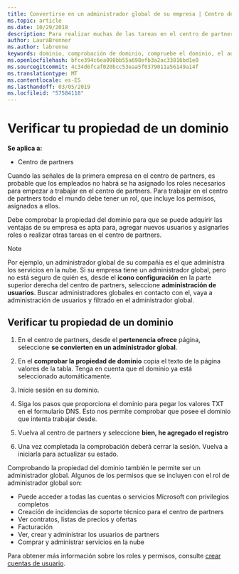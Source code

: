 ```yaml
---
title: Convertirse en un administrador global de su empresa | Centro de partners
ms.topic: article
ms.date: 10/29/2018
description: Para realizar muchas de las tareas en el centro de partners, primero debe comprobar la propiedad del dominio. Muchas tareas en el centro de partners requieren un administrador global. Si su compañía aún no tiene ninguna, puede convertirse en uno.
author: LauraBrenner
ms.author: labrenne
keywords: dominio, comprobación de dominio, compruebe el dominio, el administrador global, roles de usuario, permisos
ms.openlocfilehash: bfce394c6ea098bb55a698efb3a2ac33816bd1e0
ms.sourcegitcommit: 4c34d6fcaf020bcc53eaa5f0379011a56149a14f
ms.translationtype: MT
ms.contentlocale: es-ES
ms.lasthandoff: 03/05/2019
ms.locfileid: "57584118"
---
```

# <a name="verify-your-domain-ownership"></a>Verificar tu propiedad de un dominio

**Se aplica a:**

- Centro de partners

Cuando las señales de la primera empresa en el centro de partners, es probable que los empleados no habrá se ha asignado los roles necesarios para empezar a trabajar en el centro de partners. Para trabajar en el centro de partners todo el mundo debe tener un rol, que incluye los permisos, asignados a ellos.  

Debe comprobar la propiedad del dominio para que se puede adquirir las ventajas de su empresa es apta para, agregar nuevos usuarios y asignarles roles o realizar otras tareas en el centro de partners. 

>[!Note]
>Por ejemplo, un administrador global de su compañía es el que administra los servicios en la nube. Si su empresa tiene un administrador global, pero no está seguro de quién es, desde el **icono configuración** en la parte superior derecha del centro de partners, seleccione **administración de usuarios**. Buscar administradores globales en contacto con el, vaya a administración de usuarios y filtrado en el administrador global.

## <a name="verify-your-domain-ownership"></a>Verificar tu propiedad de un dominio

1. En el centro de partners, desde el **pertenencia ofrece** página, seleccione **se convierten en un administrador global**. 

2. En el **comprobar la propiedad de dominio** copia el texto de la página valores de la tabla. Tenga en cuenta que el dominio ya está seleccionado automáticamente.

3. Inicie sesión en su dominio. 

4. Siga los pasos que proporciona el dominio para pegar los valores TXT en el formulario DNS.  Esto nos permite comprobar que posee el dominio que intenta trabajar desde.

5. Vuelva al centro de partners y seleccione **bien, he agregado el registro**

6. Una vez completada la comprobación deberá cerrar la sesión. Vuelva a iniciarla para actualizar su estado. 

Comprobando la propiedad del dominio también le permite ser un administrador global. Algunos de los permisos que se incluyen con el rol de administrador global son:

- Puede acceder a todas las cuentas o servicios Microsoft con privilegios completos 
- Creación de incidencias de soporte técnico para el centro de partners
- Ver contratos, listas de precios y ofertas
- Facturación
- Ver, crear y administrar los usuarios de partners
- Comprar y administrar servicios en la nube

Para obtener más información sobre los roles y permisos, consulte [crear cuentas de usuario](create-user-accounts-and-set-permissions.md). 